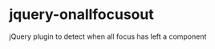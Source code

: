 jquery-onallfocusout
====================

jQuery plugin to detect when all focus has left a component
